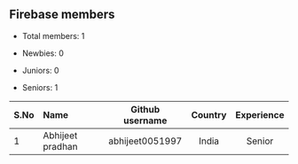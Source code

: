 ## Firebase members

-   Total members: 1

-   Newbies: 0
-   Juniors: 0
-   Seniors: 1

| S.No | Name             | Github username | Country | Experience |
| :--- | :--------------- | :-------------: | :-----: | :--------: |
| 1    | Abhijeet pradhan | abhijeet0051997 |  India  |   Senior   |
